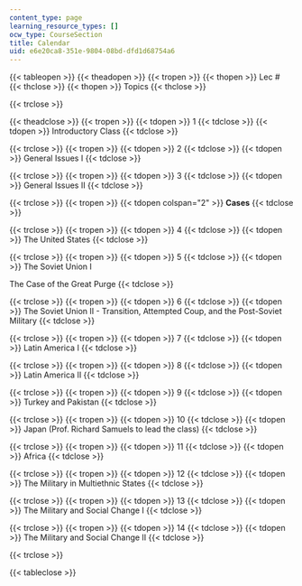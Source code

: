 ```yaml
---
content_type: page
learning_resource_types: []
ocw_type: CourseSection
title: Calendar
uid: e6e20ca8-351e-9804-08bd-dfd1d68754a6
---
```


{{< tableopen >}}
{{< theadopen >}}
{{< tropen >}}
{{< thopen >}}
Lec #
{{< thclose >}}
{{< thopen >}}
Topics
{{< thclose >}}

{{< trclose >}}

{{< theadclose >}}
{{< tropen >}}
{{< tdopen >}}
1
{{< tdclose >}}
{{< tdopen >}}
Introductory Class
{{< tdclose >}}

{{< trclose >}}
{{< tropen >}}
{{< tdopen >}}
2
{{< tdclose >}}
{{< tdopen >}}
General Issues I
{{< tdclose >}}

{{< trclose >}}
{{< tropen >}}
{{< tdopen >}}
3
{{< tdclose >}}
{{< tdopen >}}
General Issues II
{{< tdclose >}}

{{< trclose >}}
{{< tropen >}}
{{< tdopen colspan="2" >}}
**Cases**
{{< tdclose >}}

{{< trclose >}}
{{< tropen >}}
{{< tdopen >}}
4
{{< tdclose >}}
{{< tdopen >}}
The United States
{{< tdclose >}}

{{< trclose >}}
{{< tropen >}}
{{< tdopen >}}
5
{{< tdclose >}}
{{< tdopen >}}
The Soviet Union I  
  
The Case of the Great Purge
{{< tdclose >}}

{{< trclose >}}
{{< tropen >}}
{{< tdopen >}}
6
{{< tdclose >}}
{{< tdopen >}}
The Soviet Union II - Transition, Attempted Coup, and the Post-Soviet Military
{{< tdclose >}}

{{< trclose >}}
{{< tropen >}}
{{< tdopen >}}
7
{{< tdclose >}}
{{< tdopen >}}
Latin America I
{{< tdclose >}}

{{< trclose >}}
{{< tropen >}}
{{< tdopen >}}
8
{{< tdclose >}}
{{< tdopen >}}
Latin America II
{{< tdclose >}}

{{< trclose >}}
{{< tropen >}}
{{< tdopen >}}
9
{{< tdclose >}}
{{< tdopen >}}
Turkey and Pakistan
{{< tdclose >}}

{{< trclose >}}
{{< tropen >}}
{{< tdopen >}}
10
{{< tdclose >}}
{{< tdopen >}}
Japan (Prof. Richard Samuels to lead the class)
{{< tdclose >}}

{{< trclose >}}
{{< tropen >}}
{{< tdopen >}}
11
{{< tdclose >}}
{{< tdopen >}}
Africa
{{< tdclose >}}

{{< trclose >}}
{{< tropen >}}
{{< tdopen >}}
12
{{< tdclose >}}
{{< tdopen >}}
The Military in Multiethnic States
{{< tdclose >}}

{{< trclose >}}
{{< tropen >}}
{{< tdopen >}}
13
{{< tdclose >}}
{{< tdopen >}}
The Military and Social Change I
{{< tdclose >}}

{{< trclose >}}
{{< tropen >}}
{{< tdopen >}}
14
{{< tdclose >}}
{{< tdopen >}}
The Military and Social Change II
{{< tdclose >}}

{{< trclose >}}

{{< tableclose >}}